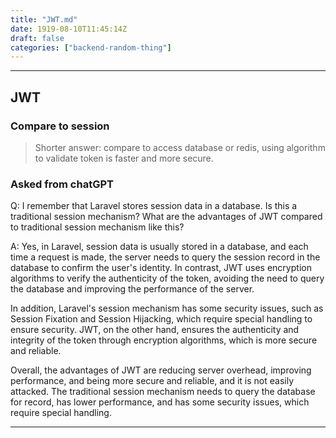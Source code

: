 ```yaml
---
title: "JWT.md"
date: 1919-08-10T11:45:14Z
draft: false
categories: ["backend-random-thing"]
---
```




---

## JWT

### Compare to session

> Shorter answer: compare to access database or redis, using algorithm to validate token is faster and more secure.

### Asked from chatGPT

Q: I remember that Laravel stores session data in a database. Is this a traditional session mechanism? What are the advantages of JWT compared to traditional session mechanism like this?

A: Yes, in Laravel, session data is usually stored in a database, and each time a request is made, the server needs to query the session record in the database to confirm the user's identity. In contrast, JWT uses encryption algorithms to verify the authenticity of the token, avoiding the need to query the database and improving the performance of the server.

In addition, Laravel's session mechanism has some security issues, such as Session Fixation and Session Hijacking, which require special handling to ensure security. JWT, on the other hand, ensures the authenticity and integrity of the token through encryption algorithms, which is more secure and reliable.

Overall, the advantages of JWT are reducing server overhead, improving performance, and being more secure and reliable, and it is not easily attacked. The traditional session mechanism needs to query the database for record, has lower performance, and has some security issues, which require special handling.

---

